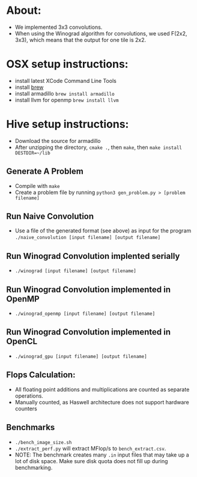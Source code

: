 # About:
- We implemented 3x3 convolutions.
- When using the Winograd algorithm for convolutions, we used F(2x2, 3x3), which means that the output for one tile is 2x2.

# OSX setup instructions:
- install latest XCode Command Line Tools
- install [brew](http://brew.sh/)
- install armadillo `brew install armadillo`
- install llvm for openmp `brew install llvm`

# Hive setup instructions:
- Download the source for armadillo
- After unzipping the directory, `cmake .`, then `make`, then `make install DESTDIR=~/lib`

## Generate A Problem
- Compile with `make`
- Create a problem file by running `python3 gen_problem.py > [problem filename]`

## Run Naive Convolution
- Use a file of the generated format (see above) as input for the program `./naive_convolution [input filename] [output filename]`

## Run Winograd Convolution implented serially
- `./winograd [input filename] [output filename]`

## Run Winograd Convolution implemented in OpenMP
- `./winograd_openmp [input filename] [output filename]`

## Run Winograd Convolution implemented in OpenCL
- `./winograd_gpu [input filename] [output filename]`

## Flops Calculation:
- All floating point additions and multiplications are counted as separate operations.
- Manually counted, as Haswell architecture does not support hardware counters

## Benchmarks
- `./bench_image_size.sh`
- `./extract_perf.py` will extract MFlop/s to `bench_extract.csv`.
- NOTE: The benchmark creates many `.in` input files that may take up a lot of disk space. Make sure disk quota does not fill up during benchmarking.

